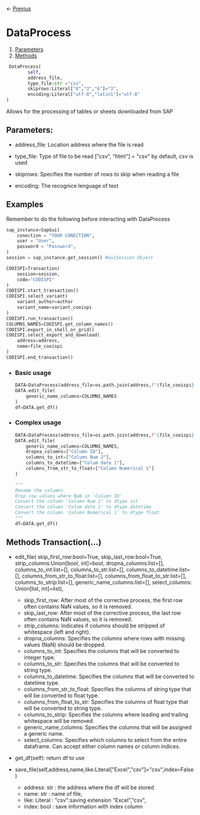<- [Previus](welcome_doc.md)
# DataProcess



1. [Parameters](#parameters)
2. [Methods](#methods-transaction)

```python
 DataProcess(
        self,
        address_file,
        type_file:str ="csv",
        skiprows:Literal["0","3","6"]="3",
        encoding:Literal["utf-8","latin1"]="utf-8"
)
```
Allows for the processing of tables or sheets downloaded from SAP
    
## Parameters: 
- address_file: Location address where the file is read

- type_file: Type of file to be read ["csv", "html"] = "csv" by default, csv is used

- skiprows: Specifies the number of rows to skip when reading a file

- encoding: The recognice lenguage of text 

## Examples

Remember to do the following before interacting with DataProcess 
```python
sap_instance=SapGui(
    conection = "YOUR CONECTION",
    user = "User",
    password = "Password",
)
session = sap_instance.get_session() #GuiSession Object

COOISPI=Transaction(
    session=session,
    code="COOISPI"
)
COOISPI.start_transaction()
COOISPI.select_variant(
    variant_author=author
    variant_name=variant_cooispi
)
COOISPI.run_transaction()
COLUMNS_NAMES=COOISPI.get_column_names()
COOISPI.export_in_shell_or_grid()
COOISPI.select_export_and_download(
    address=address,
    name=file_cooispi
)
COOISPI.end_transaction()

```


- ### Basic usage
    ```python
    DATA=DataProcess(address_file=os.path.join(address,f"{file_cooispi}.csv"))
    DATA.edit_file(
        generic_name_columns=COLUMNS_NAMES
    )
    df=DATA.get_df()
    ```

- ### Complex usage
    ```python
    DATA=DataProcess(address_file=os.path.join(address,f"{file_cooispi}.csv"))
    DATA.edit_file(
        generic_name_columns=COLUMNS_NAMES,
        dropna_columns=["Column ID"],
        columns_to_int=["Column Num 2"],
        columns_to_datetime=["Colum date 1"],
        columns_from_str_to_float=["Column Numerical 1"]
    )

    """
    Rename the columns
    Drop row values where NaN in 'Column ID'
    Convert the column 'Column Num 2' to dtype int
    Convert the column 'Colum date 1' to dtype datetime
    Convert the column 'Column Numerical 1' to dtype float
    """
    df=DATA.get_df()
    ```

## Methods Transaction(...)
- edit_file(
    skip_first_row:bool=True,
    skip_last_row:bool=True, 
    strip_columns:Union[bool, int]=bool,
    dropna_columns:list=[], 
    columns_to_int:list=[],
    columns_to_str:list=[],
    columns_to_datetime:list=[],
    columns_from_str_to_float:list=[],
    columns_from_float_to_str:list=[], 
    columns_to_strip:list=[],
    generic_name_columns:list=[],
    select_columns: Union[list, int]=list),
    - skip_first_row: After most of the corrective process, the first row often contains NaN values, so it is removed.
    * skip_last_row: After most of the corrective process, the last row often contains NaN values, so it is removed.
    * strip_columns: Indicates if columns should be stripped of whitespace (left and right).
    * dropna_columns: Specifies the columns where rows with missing values (NaN) should be dropped.
    * columns_to_int: Specifies the columns that will be converted to integer type.
    * columns_to_str: Specifies the columns that will be converted to string type.
    * columns_to_datetime: Specifies the columns that will be converted to datetime type.
    * columns_from_str_to_float: Specifies the columns of string type that will be converted to float type.
    * columns_from_float_to_str: Specifies the columns of float type that will be converted to string type.
    * columns_to_strip: Specifies the columns where leading and trailing whitespace will be removed.
    * generic_name_columns: Specifies the columns that will be assigned a generic name.
    * select_columns: Specifies which columns to select from the entire dataframe. Can accept either column names or column indices. 

- get_df(self): return df to use

- save_file(self,address,name,like:Literal["Excel","csv"]="csv",index=False)
    - address: str : the address where the df will be stored
    - name: str : name of file,
    - like: Literal : "csv":saving extension "Excel","csv",
    - index: bool : save information with index column
